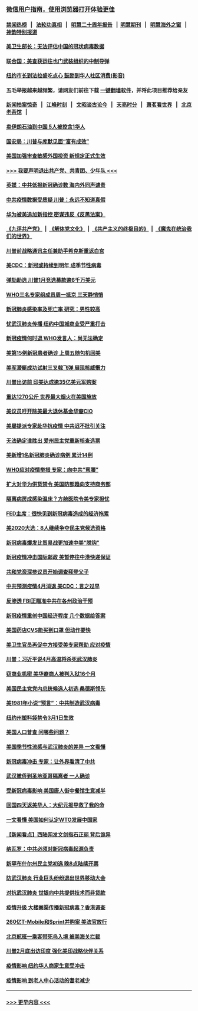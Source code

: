 ### [微信用户指南，使用浏览器打开体验更佳](https://github.com/gfw-breaker/banned-news1/blob/master/indexes/wechat-guide.md?t=0)
#### [禁闻热榜](热点新闻.md?t=0)  &nbsp;&nbsp;|&nbsp;&nbsp; [法轮功真相](https://github.com/gfw-breaker/truth/blob/master/README.md?t=0) &nbsp;&nbsp;|&nbsp;&nbsp; [明慧二十周年报告](https://github.com/gfw-breaker/mh-reports/blob/master/README.md?t=0) &nbsp;&nbsp;|&nbsp;&nbsp;[明慧期刊](https://github.com/gfw-breaker/mh-qikan) &nbsp;&nbsp;|&nbsp;&nbsp; [明慧海外之窗](https://github.com/gfw-breaker/mh-news/blob/master/README.md?t=0) &nbsp;&nbsp;|&nbsp;&nbsp; [神韵特别报道](https://github.com/gfw-breaker/mh-news/blob/master/shenyun.md?t=0)
#### [美卫生部长：无法评估中国的冠状病毒数据](../pages/nsc412/n11869301.md?t=02150222) 
#### [联合国：美查获运往也门武装组织的中制导弹](../pages/nsc412/n11868677.md?t=02150222) 
#### [纽约市长到法拉盛吃点心  鼓励到华人社区消费(影音)](../pages/nsc412/n11868197.md?t=02150222) 
#### 五毛举报越来越频繁，请网友们前往下载 [一键翻墙软件](https://github.com/gfw-breaker/ssr-accounts)，并将此项目推荐给亲友
#### [新闻拍案惊奇](https://github.com/gfw-breaker/banned-news1/blob/master/pages/link4.md) &nbsp;&nbsp;|&nbsp;&nbsp; [江峰时刻](https://github.com/gfw-breaker/banned-news1/blob/master/pages/link4.md) &nbsp;&nbsp;|&nbsp;&nbsp; [文昭谈古论今](https://github.com/gfw-breaker/banned-news1/blob/master/pages/link4.md) &nbsp;&nbsp;|&nbsp;&nbsp; [天亮时分](https://github.com/gfw-breaker/banned-news1/blob/master/pages/link4.md) &nbsp;&nbsp;|&nbsp;&nbsp; [萧茗看世界](https://github.com/gfw-breaker/banned-news1/blob/master/pages/link4.md) &nbsp;&nbsp;|&nbsp;&nbsp; [北京老茶馆](https://github.com/gfw-breaker/banned-news1/blob/master/pages/link4.md) &nbsp;&nbsp;|&nbsp;&nbsp; 
#### [卖伊朗石油到中国  5人被控含1华人](../pages/nsc412/n11867988.md?t=02150222) 
#### [国安局：川普与库默见面“富有成效”](../pages/nsc412/n11867976.md?t=02150222) 
#### [美国加强审查敏感外国投资 新规定正式生效](../pages/nsc412/n11868041.md?t=02150222) 
#### [>>> 我要声明退出共产党、共青团、少年队 <<<](https://github.com/begood0513/goodnews/blob/master/quit/letter.md) 
#### [英媒：中共低报新冠确诊数 海内外同声谴责](../pages/nsc412/n11867421.md?t=02150222) 
#### [中共疫情数据受质疑 川普：永远不知道真假](../pages/nsc412/n11867195.md?t=02150222) 
#### [华为被美追加新指控 密谋违反《反黑法案》](../pages/nsc412/n11867191.md?t=02150222) 
#### [《九评共产党》](https://github.com/begood0513/9ping.md/blob/master/README.md) &nbsp;|&nbsp; [《解体党文化》](../../../../jtdwh.md/blob/master/README.md)  &nbsp;|&nbsp; [《共产主义的终极目的》](../../../../gczydzjmd.md/blob/master/README.md) &nbsp;|&nbsp; [《魔鬼在统治我们的世界》](../../../../mgztzwmdsj.md/blob/master/README.md) 
#### [川普前战略通讯主任兼助手希克斯重返白宫](../pages/nsc412/n11867104.md?t=02150222) 
#### [美CDC：新冠或持续到明年 成季节性病毒](../pages/nsc412/n11867279.md?t=02150222) 
#### [弹劾助选 川普1月竞选募款逾6千万美元](../pages/nsc412/n11866950.md?t=02150222) 
#### [WHO三名专家组成员周一抵京 三天静悄悄](../pages/nsc412/n11866947.md?t=02150222) 
#### [新冠肺炎感染率及死亡率 研究：男性较高](../pages/nsc412/n11866956.md?t=02150222) 
#### [忧武汉肺炎传播 纽约中国城商业受严重打击](../pages/nsc412/n11866902.md?t=02150222) 
#### [新冠疫情何时退 WHO发言人：尚无法确定](../pages/nsc412/n11866864.md?t=02150222) 
#### [美第15例新冠患者确诊 上周五随包机回美](../pages/nsc412/n11866852.md?t=02150222) 
#### [美军潜艇成功试射三叉戟飞弹 展现核威慑力](../pages/nsc412/n11866046.md?t=02150222) 
#### [川普出访前 印美达成逾35亿美元军购案](../pages/nsc412/n11865444.md?t=02150222) 
#### [重达1270公斤 世界最大烟火在美国施放](../pages/nsc412/n11865198.md?t=02150222) 
#### [美议员吁开除美最大退休基金华裔CIO](../pages/nsc412/n11865230.md?t=02150222) 
#### [美屡提派专家赴华抗疫情 中共迟不批引关注](../pages/nsc412/n11864719.md?t=02150222) 
#### [无法确定谁胜出 爱州民主党重新核查选票](../pages/nsc412/n11864830.md?t=02150222) 
#### [美新增1名新冠肺炎确诊病例 累计14例](../pages/nsc412/n11864893.md?t=02150222) 
#### [WHO应对疫情举措 专家：向中共“弯腰”](../pages/nsc412/n11864727.md?t=02150222) 
#### [扩大对华为供货禁令 美国防部趋向支持商务部](../pages/nsc412/n11864773.md?t=02150222) 
#### [隔离病房成感染温床？方舱医院令美专家担忧](../pages/nsc412/n11864575.md?t=02150222) 
#### [FED主席：很快见到新冠病毒造成的经济拖累](../pages/nsc412/n11864507.md?t=02150222) 
#### [美2020大选：8人继续争夺民主党候选资格](../pages/nsc412/n11864327.md?t=02150222) 
#### [新冠病毒爆发比贸易战更加速中美“脱钩”](../pages/nsc412/n11864470.md?t=02150222) 
#### [新冠疫情冲击国际邮政 美暂停往中港快递保证](../pages/nsc412/n11864207.md?t=02150222) 
#### [共和党资深参议员开始调查拜登父子](../pages/nsc412/n11863984.md?t=02150222) 
#### [中共预测疫情4月消退 美CDC：言之过早](../pages/nsc412/n11864310.md?t=02150222) 
#### [反渗透 FBI正瞄准中共在各州政治干预](../pages/nsc412/n11864300.md?t=02150222) 
#### [新冠疫情重创中国经济程度 几个数据给答案](../pages/nsc412/n11864203.md?t=02150222) 
#### [美国药店CVS能买到口罩 但动作要快](../pages/nsc412/n11862438.md?t=02150222) 
#### [美卫生官员再促中方接受美专家帮助 应对疫情](../pages/nsc412/n11864043.md?t=02150222) 
#### [川普：习近平说4月高温将杀死武汉肺炎](../pages/nsc412/n11860814.md?t=02150222) 
#### [窃商业机密 美华裔商人被判入狱16个月](../pages/nsc412/n11863911.md?t=02150222) 
#### [美国民主党党内总统候选人初选 桑德斯领先](../pages/nsc412/n11863475.md?t=02150222) 
#### [美1981年小说“预言”：中共制造武汉病毒](../pages/nsc412/n11863306.md?t=02150222) 
#### [纽约州塑料袋禁令3月1日生效](../pages/nsc412/n11862832.md?t=02150222) 
#### [美国人口普查  问哪些问题？](../pages/nsc412/n11862808.md?t=02150222) 
#### [美国季节性流感与武汉肺炎的差异 一文看懂](../pages/nsc412/n11862428.md?t=02150222) 
#### [新冠病毒冲击 专家：让外界看清了中共](../pages/nsc412/n11862280.md?t=02150222) 
#### [武汉撤侨到圣地亚哥隔离者 一人确诊](../pages/nsc412/n11862460.md?t=02150222) 
#### [受新冠病毒影响 美国唐人街中餐馆生意减半](../pages/nsc412/n11861940.md?t=02150222) 
#### [回国四天返美华人：大纪元报导救了我的命](../pages/nsc412/n11862181.md?t=02150222) 
#### [一文看懂 美国如何认定WTO发展中国家](../pages/nsc412/n11862051.md?t=02150222) 
#### [【新闻看点】西陆网发文剑指石正丽 背后诡异](../pages/nsc412/n11861792.md?t=02150222) 
#### [纳瓦罗：中共必须对新冠病毒起源负责](../pages/nsc412/n11861810.md?t=02150222) 
#### [新罕布什尔州民主党初选 晚8点陆续开票](../pages/nsc412/n11861872.md?t=02150222) 
#### [防武汉肺炎 行业巨头纷纷退出世界移动大会](../pages/nsc412/n11861795.md?t=02150222) 
#### [对抗武汉肺炎 世银向中共提供技术而非贷款](../pages/nsc412/n11861652.md?t=02150222) 
#### [疫情升级 大楼粪渠传播新冠病毒？香港调查](../pages/nsc412/n11861556.md?t=02150222) 
#### [260亿T-Mobile和Sprint并购案 美法官放行](../pages/nsc412/n11861511.md?t=02150222) 
#### [北京航班一乘客带死鸟入境 被美海关拦截](../pages/nsc412/n11861317.md?t=02150222) 
#### [川普2月底出访印度 强化美印战略伙伴关系](../pages/nsc412/n11860557.md?t=02150222) 
#### [疫情影响  纽约华人商家生意受冲击](../pages/nsc412/n11860284.md?t=02150222) 
#### [疫情影响  到老人中心活动的耆老减少](../pages/nsc412/n11860199.md?t=02150222) 

----
#### [ >>> 更早内容 <<< ](../indexes/nsc412-earlier.md)

